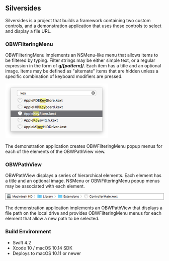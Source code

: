 ## Silversides

Silversides is a project that builds a framework containing two custom controls, and a demonstration application that uses those controls to select and display a file URL.

### OBWFilteringMenu

OBWFilteringMenu implements an NSMenu-like menu that allows items to be filtered by typing.  Filter strings may be either simple text, or a regular expression in the form of **g/_[pattern]_/**.  Each item has a title and an optional image.  Items may be defined as "alternate" items that are hidden unless a specific combination of keyboard modifiers are pressed.

![OBWFilteringMenu sample image](README.assets/OBWFilteringMenu.png)

The demonstration application creates OBWFilteringMenu popup menus for each of the elements of the OBWPathView view.

### OBWPathView

OBWPathView displays a series of hierarchical elements.  Each element has a title and an optional image.  NSMenu or OBWFilteringMenu popup menus may be associated with each element.

![OBWPathView sample image](README.assets/OBWPathView.png)

The demonstration application implements an OBWPathView that displays a file path on the local drive and provides OBWFilteringMenu menus for each element that allow a new path to be selected.

### Build Environment

* Swift 4.2
* Xcode 10 / macOS 10.14 SDK
* Deploys to macOS 10.11 or newer
